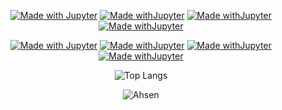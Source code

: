 <div align="center">
        
[![Made with Jupyter](https://img.shields.io/badge/LinkedIn-blue?style=for-the-badge&logo=LinkedIn)](https://linkedin.com/in/ahsen-nazir10)
        [![Made withJupyter](https://img.shields.io/badge/Facebook-whitesmoke?style=for-the-badge&logo=Facebook)](https://facebook.com/acen20)
        [![Made withJupyter](https://img.shields.io/badge/Email-black?style=for-the-badge&logo=Gmail)](mailto:ahsenmailbox@gmail.com)
        [![Made withJupyter](https://img.shields.io/badge/Website-crimson?style=for-the-badge&logo=WebAuthn)](https://github.com/acen20)
        
[![Made with Jupyter](https://img.shields.io/badge/Machine%20Learning-darkred?style=for-the-badge&logo=micropython)](https://jupyter.org/try)
        [![Made withJupyter](https://img.shields.io/badge/Web%20Development-black?style=for-the-badge&logo=react)](https://jupyter.org/try)
        [![Made withJupyter](https://img.shields.io/badge/Data%20Analysis-midnightblue?style=for-the-badge&logo=tableau)](https://jupyter.org/try)
        [![Made withJupyter](https://img.shields.io/badge/Deep%20Learning-whitesmoke?style=for-the-badge&logo=pytorch)](https://jupyter.org/try)

![Top Langs](https://github-readme-stats.vercel.app/api/top-langs/?username=acen20&exclude_repo=Hotel-Management-Reservation,Warehouse-Management-System&hide=jupyter%20ntebook,c%23,javascript,css,scss,html&layout=compact&langs_count=10&theme=radical&hide_border=1)

![Ahsen](https://github-readme-stats.vercel.app/api?username=acen20&count_private=true&show_icons=true&hide_border=0&theme=radical&hdide=contribs&show_icons=1) 



</div>
